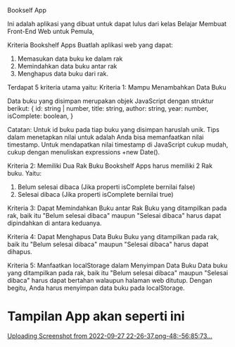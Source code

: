 Bookself App


Ini adalah aplikasi yang dibuat untuk dapat lulus dari kelas Belajar Membuat Front-End Web untuk Pemula,

Kriteria Bookshelf Apps
Buatlah aplikasi web yang dapat:
1. Memasukan data buku ke dalam rak
2. Memindahkan data buku antar rak
3. Menghapus data buku dari rak. 

Terdapat 5 kriteria utama yaitu:
Kriteria 1: Mampu Menambahkan Data Buku

Data buku yang disimpan merupakan objek JavaScript dengan struktur berikut:
{
  id: string | number,
  title: string,
  author: string,
  year: number,
  isComplete: boolean,
}

Catatan:
Untuk id buku pada tiap buku yang disimpan haruslah unik. Tips dalam menetapkan nilai untuk adalah Anda bisa memanfaatkan nilai timestamp. Untuk mendapatkan nilai timestamp di JavaScript cukup mudah, cukup dengan menuliskan expressions +new Date().

Kriteria 2: Memiliki Dua Rak Buku
Bookshelf Apps harus memiliki 2 Rak buku. Yaitu:
1. Belum selesai dibaca (Jika properti isComplete bernilai false)
2. Selesai dibaca (Jika properti isComplete bernilai true)

Kriteria 3: Dapat Memindahkan Buku antar Rak
Buku yang ditampilkan pada rak, baik itu "Belum selesai dibaca" maupun "Selesai dibaca" harus dapat dipindahkan di antara keduanya.

Kriteria 4: Dapat Menghapus Data Buku
Buku yang ditampilkan pada rak, baik itu "Belum selesai dibaca" maupun "Selesai dibaca" harus dapat dihapus.

Kriteria 5: Manfaatkan localStorage dalam Menyimpan Data Buku
Data buku yang ditampilkan pada rak, baik itu "Belum selesai dibaca" maupun "Selesai dibaca" harus dapat bertahan walaupun halaman web ditutup.
Dengan begitu, Anda harus menyimpan data buku pada localStorage.

Tampilan App akan seperti ini
==============================

[Uploading Screenshot from 2022-09-27 22-26-37.png-48:-56:85:73…]()





